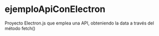 # ejemploApiConElectron
Proyecto Electron.js que emplea una API, obteniendo la data a través del método fetch()
